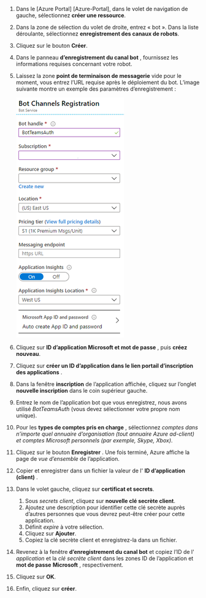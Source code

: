 1. Dans le [Azure Portal] [Azure-Portal], dans le volet de navigation de gauche, sélectionnez **créer une ressource**.
1. Dans la zone de sélection du volet de droite, entrez « bot ». Dans la liste déroulante, sélectionnez **enregistrement des canaux de robots**.
1. Cliquez sur le bouton **Créer**.
1. Dans le panneau **d’enregistrement du canal bot** , fournissez les informations requises concernant votre robot.
1. Laissez la zone **point de terminaison de messagerie** vide pour le moment, vous entrez l’URL requise après le déploiement du bot. L’image suivante montre un exemple des paramètres d’enregistrement :

    ![inscription des canaux de l’application bot](../../assets/images/authentication/auth-bot-channels-registration.png)

1. Cliquez sur **ID d’application Microsoft et mot de passe** , puis **créez nouveau**.
1. Cliquez sur **créer un ID d’application dans le lien portail d’inscription des applications** .
1. Dans la fenêtre **inscription** de l’application affichée, cliquez sur l’onglet **nouvelle inscription** dans le coin supérieur gauche.
1. Entrez le nom de l’application bot que vous enregistrez, nous avons utilisé *BotTeamsAuth* (vous devez sélectionner votre propre nom unique).
1. Pour les **types de comptes pris en charge** , sélectionnez *comptes dans n’importe quel annuaire d’organisation (tout annuaire Azure ad-client) et comptes Microsoft personnels (par exemple, Skype, Xbox)*.
1. Cliquez sur le bouton **Enregistrer** . Une fois terminé, Azure affiche la page de *vue d’ensemble* de l’application.
1. Copier et enregistrer dans un fichier la valeur de l' **ID d’application (client)** .
1. Dans le volet gauche, cliquez sur **certificat et secrets**.
    1. Sous *secrets client*, cliquez sur **nouvelle clé secrète client**.
    1. Ajoutez une description pour identifier cette clé secrète auprès d’autres personnes que vous devrez peut-être créer pour cette application.
    1. Définit *expire* à votre sélection.
    1. Cliquez sur **Ajouter**.
    1. Copiez la clé secrète client et enregistrez-la dans un fichier.
1. Revenez à la fenêtre **d’enregistrement du canal bot** et copiez l’ID de l' *application* et la *clé secrète client* dans les zones ID de l’application et **mot de passe** **Microsoft** , respectivement.
1. Cliquez sur **OK**.
1. Enfin, cliquez sur **créer**.
